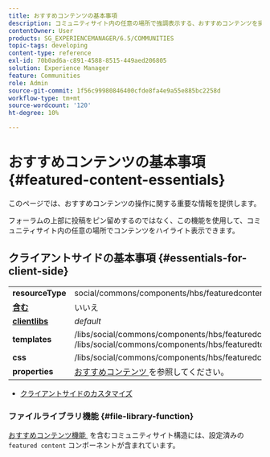 ```yaml
---
title: おすすめコンテンツの基本事項
description: コミュニティサイト内の任意の場所で強調表示する、おすすめコンテンツを操作するための基本について説明します。
contentOwner: User
products: SG_EXPERIENCEMANAGER/6.5/COMMUNITIES
topic-tags: developing
content-type: reference
exl-id: 70b0ad6a-c891-4588-8515-449aed206805
solution: Experience Manager
feature: Communities
role: Admin
source-git-commit: 1f56c99980846400cfde8fa4e9a55e885bc2258d
workflow-type: tm+mt
source-wordcount: '120'
ht-degree: 10%

---
```


# おすすめコンテンツの基本事項  {#featured-content-essentials}

このページでは、おすすめコンテンツの操作に関する重要な情報を提供します。

フォーラムの上部に投稿をピン留めするのではなく、この機能を使用して、コミュニティサイト内の任意の場所でコンテンツをハイライト表示できます。


## クライアントサイドの基本事項 {#essentials-for-client-side}

<table>
 <tbody>
  <tr>
   <td> <strong>resourceType</strong></td>
   <td>social/commons/components/hbs/featuredcontent</td>
  </tr>
  <tr>
   <td> <a href="scf.md#add-or-include-a-communities-component"><strong> 含む </strong></a></td>
   <td>いいえ</td>
  </tr>
  <tr>
   <td> <a href="clientlibs.md"><strong>clientlibs</strong></a></td>
   <td> <i>default</i></td>
  </tr>
  <tr>
   <td> <strong>templates</strong></td>
   <td> /libs/social/commons/components/hbs/featuredcontent/featuredcontent.hbs<br /> /libs/social/commons/components/hbs/featuredtopic/featuredtopic.hbs</td>
  </tr>
  <tr>
   <td> <strong>css</strong></td>
   <td> /libs/social/commons/components/hbs/featuredcontent/clientlibs/featuredcontent.css</td>
  </tr>
  <tr>
   <td><strong> properties</strong></td>
   <td><a href="featured.md"> おすすめコンテンツ </a> を参照してください。</td>
  </tr>
 </tbody>
</table>

* [クライアントサイドのカスタマイズ](client-customize.md)

### ファイルライブラリ機能 {#file-library-function}

[&#x200B; おすすめコンテンツ機能 &#x200B;](functions.md#featured-content-function) を含むコミュニティサイト構造には、設定済みの `featured content` コンポーネントが含まれています。
